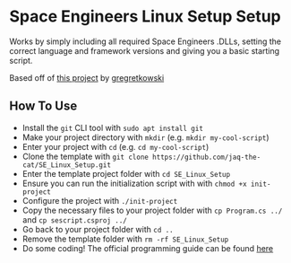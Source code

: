 # Space Engineers Linux Setup Setup

Works by simply including all required Space Engineers .DLLs, setting the correct
language and framework versions and giving you a basic starting script.

Based off of [this project](https://github.com/gregretkowski/VSC-SE/blob/master/SpaceEngineers/SpaceEngineers.csproj)
by [gregretkowski](https://github.com/gregretkowski)

## How To Use

- Install the `git` CLI tool with `sudo apt install git`
- Make your project directory with `mkdir` (e.g. `mkdir my-cool-script`)
- Enter your project with `cd` (e.g. `cd my-cool-script`)
- Clone the template with `git clone https://github.com/jaq-the-cat/SE_Linux_Setup.git`
- Enter the template project folder with `cd SE_Linux_Setup`
- Ensure you can run the initialization script with with `chmod +x init-project`
- Configure the project with `./init-project`
- Copy the necessary files to your project folder with `cp Program.cs ../` and
`cp sescript.csproj ../`
- Go back to your project folder with `cd ..`
- Remove the template folder with `rm -rf SE_Linux_Setup`
- Do some coding! The official programming guide can be found [here](https://spaceengineerswiki.com/Programming_Guide)
